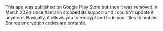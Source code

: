 This app was published on Google Play Store but then it was removed in March 2024 since Xamarin stopped its support and I couldn't update it anymore.
Basically, it allows you to encrypt and hide your files in mobile. 
Source encryption codes are portable.
